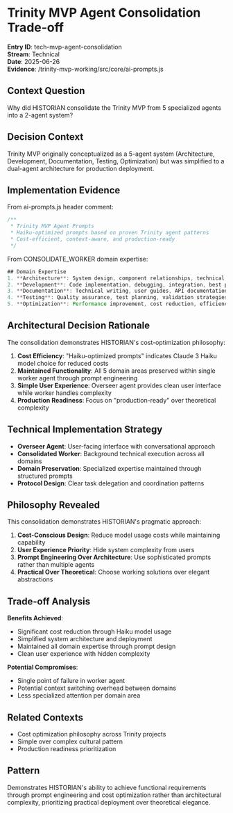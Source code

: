 # Trinity MVP Agent Consolidation Trade-off

**Entry ID**: tech-mvp-agent-consolidation  
**Stream**: Technical  
**Date**: 2025-06-26  
**Evidence**: /trinity-mvp-working/src/core/ai-prompts.js  

## Context Question
Why did HISTORIAN consolidate the Trinity MVP from 5 specialized agents into a 2-agent system?

## Decision Context
Trinity MVP originally conceptualized as a 5-agent system (Architecture, Development, Documentation, Testing, Optimization) but was simplified to a dual-agent architecture for production deployment.

## Implementation Evidence
From ai-prompts.js header comment:
```javascript
/**
 * Trinity MVP Agent Prompts
 * Haiku-optimized prompts based on proven Trinity agent patterns
 * Cost-efficient, context-aware, and production-ready
 */
```

From CONSOLIDATE_WORKER domain expertise:
```javascript
## Domain Expertise
1. **Architecture**: System design, component relationships, technical planning
2. **Development**: Code implementation, debugging, integration, best practices  
3. **Documentation**: Technical writing, user guides, API documentation
4. **Testing**: Quality assurance, test planning, validation strategies
5. **Optimization**: Performance improvement, cost reduction, efficiency enhancement
```

## Architectural Decision Rationale
The consolidation demonstrates HISTORIAN's cost-optimization philosophy:
1. **Cost Efficiency**: "Haiku-optimized prompts" indicates Claude 3 Haiku model choice for reduced costs
2. **Maintained Functionality**: All 5 domain areas preserved within single worker agent through prompt engineering
3. **Simple User Experience**: Overseer agent provides clean user interface while worker handles complexity
4. **Production Readiness**: Focus on "production-ready" over theoretical complexity

## Technical Implementation Strategy
- **Overseer Agent**: User-facing interface with conversational approach
- **Consolidated Worker**: Background technical execution across all domains
- **Domain Preservation**: Specialized expertise maintained through structured prompts
- **Protocol Design**: Clear task delegation and coordination patterns

## Philosophy Revealed
This consolidation demonstrates HISTORIAN's pragmatic approach:
1. **Cost-Conscious Design**: Reduce model usage costs while maintaining capability
2. **User Experience Priority**: Hide system complexity from users
3. **Prompt Engineering Over Architecture**: Use sophisticated prompts rather than multiple agents
4. **Practical Over Theoretical**: Choose working solutions over elegant abstractions

## Trade-off Analysis
**Benefits Achieved**:
- Significant cost reduction through Haiku model usage
- Simplified system architecture and deployment
- Maintained all domain expertise through prompt design
- Clean user experience with hidden complexity

**Potential Compromises**:
- Single point of failure in worker agent
- Potential context switching overhead between domains
- Less specialized attention per domain area

## Related Contexts
- Cost optimization philosophy across Trinity projects
- Simple over complex cultural pattern
- Production readiness prioritization

## Pattern
Demonstrates HISTORIAN's ability to achieve functional requirements through prompt engineering and cost optimization rather than architectural complexity, prioritizing practical deployment over theoretical elegance.